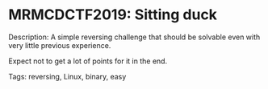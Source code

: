 # MRMCDCTF2019: Sitting duck

Description:
A simple reversing challenge that should be solvable even with very little previous experience.

Expect not to get a lot of points for it in the end.

Tags:
reversing, Linux, binary, easy
